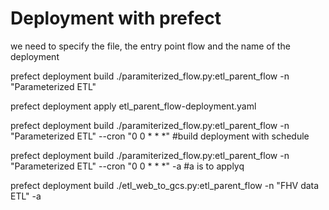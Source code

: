 # Deployment with prefect
we need to specify the file, the entry point flow and the name of the deployment

prefect deployment build ./paramiterized_flow.py:etl_parent_flow -n "Parameterized ETL"

 prefect deployment apply etl_parent_flow-deployment.yaml

prefect deployment build ./paramiterized_flow.py:etl_parent_flow -n "Parameterized ETL" --cron "0 0 * * *"   #build deployment with schedule

prefect deployment build ./paramiterized_flow.py:etl_parent_flow -n "Parameterized ETL" --cron "0 0 * * *" -a #a is to applyq


prefect deployment build ./etl_web_to_gcs.py:etl_parent_flow -n "FHV data ETL" -a